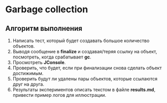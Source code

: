 # Garbage collection

## Алгоритм выполнения

1. Написать тест, который будет создавать большое количество объектов.
2. Выводя сообщение в __finalize__ и создавая/теряя ссылку на объект, посмотреть, когда
   срабатывает __gc__.
3.	Просмотреть __JConsole__.
4.	Проверить, что будет, если при финализации снова сделать объект достижимым.
5.	Проверить будут ли удалены пары объектов, которые ссылаются друг на друга.
6.	Результаты экспериментов описать текстом в файле __results.md__, привести пример логов для иллюстрации.
